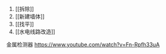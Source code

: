 
1. [[拆除]]
2. [[新建墙体]]
3. [[找平]]
4. [[水电线路改造]]



金属检测器
https://www.youtube.com/watch?v=Fn-Rpfh33uA
